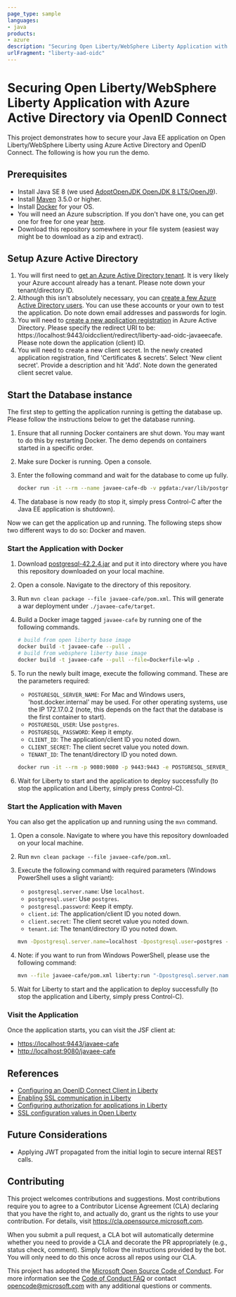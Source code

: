 ```yaml
---
page_type: sample
languages:
- java
products:
- azure
description: "Securing Open Liberty/WebSphere Liberty Application with Azure Active Directory via OpenID Connect"
urlFragment: "liberty-aad-oidc"
---
```


# Securing Open Liberty/WebSphere Liberty Application with Azure Active Directory via OpenID Connect

This project demonstrates how to secure your Java EE application on Open Liberty/WebSphere Liberty using Azure Active Directory and OpenID Connect. The following is how you run the demo.

## Prerequisites

* Install Java SE 8 (we used [AdoptOpenJDK OpenJDK 8 LTS/OpenJ9](https://adoptopenjdk.net)).
* Install [Maven](https://maven.apache.org/download.cgi) 3.5.0 or higher.
* Install [Docker](https://docs.docker.com/get-docker/) for your OS.
* You will need an Azure subscription. If you don't have one, you can get one for free for one year [here](https://azure.microsoft.com/free).
* Download this repository somewhere in your file system (easiest way might be to download as a zip and extract).

## Setup Azure Active Directory

1. You will first need to [get an Azure Active Directory tenant](https://docs.microsoft.com/azure/active-directory/develop/quickstart-create-new-tenant). It is very likely your Azure account already has a tenant. Please note down your tenant/directory ID.
2. Although this isn't absolutely necessary, you can [create a few Azure Active Directory users](https://docs.microsoft.com/azure/active-directory/fundamentals/add-users-azure-active-directory). You can use these accounts or your own to test the application. Do note down email addresses and passwords for login.
3. You will need to [create a new application registration](https://docs.microsoft.com/azure/active-directory/develop/quickstart-register-app) in Azure Active Directory. Please specify the redirect URI to be: https://localhost:9443/oidcclient/redirect/liberty-aad-oidc-javaeecafe. Please note down the application (client) ID.
4. You will need to create a new client secret. In the newly created application registration, find 'Certificates & secrets'. Select 'New client secret'. Provide a description and hit 'Add'. Note down the generated client secret value.

## Start the Database instance

The first step to getting the application running is getting the database up. Please follow the instructions below to get the database running.

1. Ensure that all running Docker containers are shut down. You may want to do this by restarting Docker. The demo depends on containers started in a specific order.
2. Make sure Docker is running. Open a console.
3. Enter the following command and wait for the database to come up fully.

   ```bash
   docker run -it --rm --name javaee-cafe-db -v pgdata:/var/lib/postgresql/data -p 5432:5432 -e POSTGRES_HOST_AUTH_METHOD=trust postgres
   ```

4. The database is now ready (to stop it, simply press Control-C after the Java EE application is shutdown).

Now we can get the application up and running.  The following steps show two different ways to do so: Docker and maven.

### Start the Application with Docker

1. Download [postgresql-42.2.4.jar](https://repo1.maven.org/maven2/org/postgresql/postgresql/42.2.4/postgresql-42.2.4.jar) and put it into directory where you have this repository downloaded on your local machine.
2. Open a console. Navigate to the directory of this repository.
3. Run `mvn clean package --file javaee-cafe/pom.xml`. This will generate a war deployment under `./javaee-cafe/target`.
4. Build a Docker image tagged `javaee-cafe` by running one of the following commands.

   ```bash
   # build from open liberty base image
   docker build -t javaee-cafe --pull .
   # build from websphere liberty base image
   docker build -t javaee-cafe --pull --file=Dockerfile-wlp .
   ```

5. To run the newly built image, execute the following command. These are the parameters required:

   * `POSTGRESQL_SERVER_NAME`: For Mac and Windows users, 'host.docker.internal' may be used. For other operating systems, use the IP 172.17.0.2 (note, this depends on the fact that the database is the first container to start).
   * `POSTGRESQL_USER`: Use `postgres`.
   * `POSTGRESQL_PASSWORD`: Keep it empty.
   * `CLIENT_ID`: The application/client ID you noted down.
   * `CLIENT_SECRET`: The client secret value you noted down.
   * `TENANT_ID`: The tenant/directory ID you noted down.

   ```bash
   docker run -it --rm -p 9080:9080 -p 9443:9443 -e POSTGRESQL_SERVER_NAME=<...> -e POSTGRESQL_USER=postgres -e POSTGRESQL_PASSWORD= -e CLIENT_ID=<...> -e CLIENT_SECRET=<...> -e TENANT_ID=<...> javaee-cafe
   ```

6. Wait for Liberty to start and the application to deploy successfully (to stop the application and Liberty, simply press Control-C).

### Start the Application with Maven

You can also get the application up and running using the `mvn` command.

1. Open a console. Navigate to where you have this repository downloaded on your local machine.
2. Run `mvn clean package --file javaee-cafe/pom.xml`.
3. Execute the following command with required parameters (Windows PowerShell uses a slight variant):
   * `postgresql.server.name`: Use `localhost`.
   * `postgresql.user`: Use `postgres`.
   * `postgresql.password`: Keep it empty.
   * `client.id`: The application/client ID you noted down.
   * `client.secret`: The client secret value you noted down.
   * `tenant.id`: The tenant/directory ID you noted down.

   ```bash
   mvn -Dpostgresql.server.name=localhost -Dpostgresql.user=postgres -Dpostgresql.password= -Dclient.id=<...> -Dclient.secret=<...> -Dtenant.id=<...> liberty:run --file javaee-cafe/pom.xml
   ```

4. Note: if you want to run from Windows PowerShell, please use the following command:

   ```bash
   mvn --file javaee-cafe/pom.xml liberty:run "-Dpostgresql.server.name=localhost" "-Dpostgresql.user=postgres" "-Dpostgresql.password=" "-Dclient.id=<...>" "-Dclient.secret=<...>" "-Dtenant.id=<...>"
   ```

5. Wait for Liberty to start and the application to deploy successfully (to stop the application and Liberty, simply press Control-C).

### Visit the Application

Once the application starts, you can visit the JSF client at:

* [https://localhost:9443/javaee-cafe](https://localhost:9443/javaee-cafe)
* [http://localhost:9080/javaee-cafe](http://localhost:9080/javaee-cafe)

## References

* [Configuring an OpenID Connect Client in Liberty](https://www.ibm.com/support/knowledgecenter/SSEQTP_liberty/com.ibm.websphere.wlp.doc/ae/twlp_config_oidc_rp.html)
* [Enabling SSL communication in Liberty](https://www.ibm.com/support/knowledgecenter/SSEQTP_liberty/com.ibm.websphere.wlp.doc/ae/twlp_sec_ssl.html)
* [Configuring authorization for applications in Liberty](https://www.ibm.com/support/knowledgecenter/SSEQTP_liberty/com.ibm.websphere.wlp.doc/ae/twlp_sec_rolebased.html)
* [SSL configuration values in Open Liberty](https://openliberty.io/docs/ref/config/#ssl.html)

## Future Considerations

* Applying JWT propagated from the initial login to secure internal REST calls.

## Contributing

This project welcomes contributions and suggestions.  Most contributions require you to agree to a
Contributor License Agreement (CLA) declaring that you have the right to, and actually do, grant us
the rights to use your contribution. For details, visit https://cla.opensource.microsoft.com.

When you submit a pull request, a CLA bot will automatically determine whether you need to provide
a CLA and decorate the PR appropriately (e.g., status check, comment). Simply follow the instructions
provided by the bot. You will only need to do this once across all repos using our CLA.

This project has adopted the [Microsoft Open Source Code of Conduct](https://opensource.microsoft.com/codeofconduct/).
For more information see the [Code of Conduct FAQ](https://opensource.microsoft.com/codeofconduct/faq/) or
contact [opencode@microsoft.com](mailto:opencode@microsoft.com) with any additional questions or comments.
